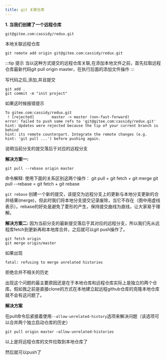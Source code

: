 ```yaml
---
title: git 关联仓库
---
```


**1. 当我们创建了一个远程仓库**
```
git@gitee.com:cassidy/redux.git
```

本地关联远程仓库
```
git remote add origin git@gitee.com:cassidy/redux.git
```
:::tip 提示
当以这种方式提交的远程仓库关联,在添加本地文件之前，首先拉取远程仓库最新代码git pull origin master，在执行后面的添加文件操作
:::

写代码之后,添加,并且提交
```
git add .
git commit -m "init project"
```

如果这时候报错提示
```
To gitee.com:cassidy/redux.git
 ! [rejected]        master -> master (non-fast-forward)
error: failed to push some refs to 'git@gitee.com:cassidy/redux.git'
hint: Updates were rejected because the tip of your current branch is behind
hint: its remote counterpart. Integrate the remote changes (e.g.
hint: 'git pull ...') before pushing again.
```

说明当前分支的提交落后于对应的远程分支

**解决方案一:**
```
git pull --rebase origin master
```
命令解释:
使用下面的关系区别这两个操作：
git pull = git fetch + git merge
git pull --rebase = git fetch + git rebase

`git rebase` 创建一个新的提交，该提交为远程分支上的更新与本地分支更新的合并结果(merge)，但此时我们将本地分支提交记录废除，当它不存在（图中用虚线表示）。rebase的好处是避免了菱形的产生，保持提交曲线为直线，让大家易于理解。

**解决方案二:**
因为当前分支的最新提交落后于其对应的远程分支，所以我们先从远程库fetch到更新再和本地库合并，之后就可以git push操作了。

```
git fetch origin
git merge origin/master
```

如果出现
```
fatal: refusing to merge unrelated histories
```
拒绝合并不相关的历史

出现这个问题的最主要原因还是在于本地仓库和远程仓库实际上是独立的两个仓库。假如我之前是直接clone的方式在本地建立起远程github仓库的克隆本地仓库就不会有这问题了。

**解决方案**

在pull命令后紧接着使用`--allow-unrelated-history`选项来解决问题（该选项可以合并两个独立启动仓库的历史）
```
git pull origin master –allow-unrelated-histories
```
以上是将远程仓库的文件拉取到本地仓库了

然后就可以push了